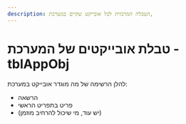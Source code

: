 ```yaml
---
description: הטבלה המרכזית לכל אובייקט שקיים במערכת,
---
```


# טבלת אובייקטים של המערכת - tblAppObj

להלן הרשימה של מה מוגדר אובייקט במערכת:

* הרשאה
* פריט בתפריט הראשי
* (יש עוד, מי שיכול להרחיב מוזמן)



